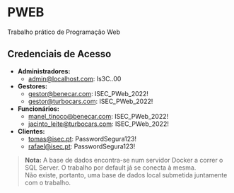 # PWEB
Trabalho prático de Programação Web

## Credenciais de Acesso
* **Administradores:**
    * admin@localhost.com: Is3C..00
* **Gestores:**
    * gestor@benecar.com: ISEC_PWeb_2022!
    * gestor@turbocars.com: ISEC_PWeb_2022!
* **Funcionários:**
    * manel_tinoco@benecar.com: ISEC_PWeb_2022!
    * jacinto_leite@turbocars.com: ISEC_PWeb_2022!
* **Clientes:**
    * tomas@isec.pt: PasswordSegura123!
    * rafael@isec.pt: PasswordSegura123!

> **Nota:** A base de dados encontra-se num servidor Docker a correr o SQL Server. O trabalho por default já se conecta à mesma.<br>Não existe, portanto, uma base de dados local submetida juntamente com o trabalho.